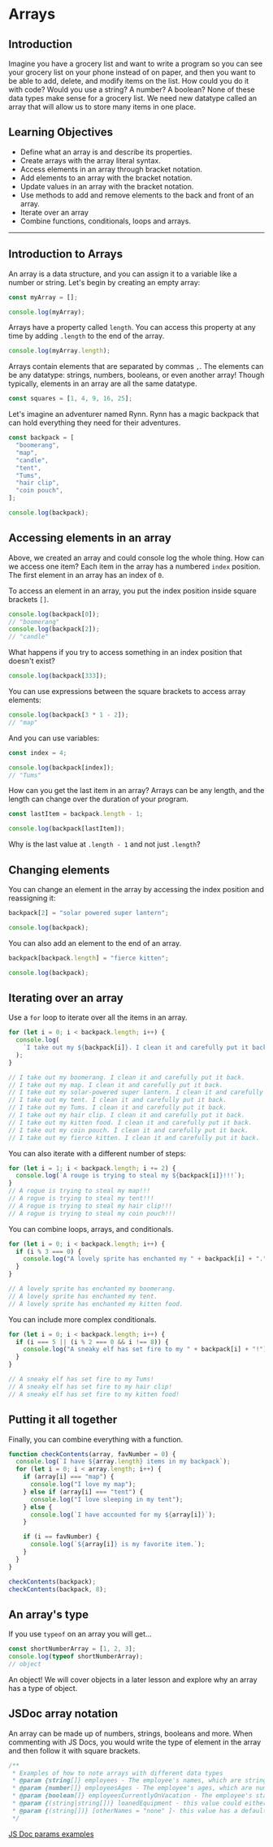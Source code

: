 # Arrays

## Introduction

Imagine you have a grocery list and want to write a program so you can see your grocery list on your phone instead of on paper, and then you want to be able to add, delete, and modify items on the list. How could you do it with code? Would you use a string? A number? A boolean? None of these data types make sense for a grocery list. We need new datatype called an array that will allow us to store many items in one place.

## Learning Objectives

- Define what an array is and describe its properties.
- Create arrays with the array literal syntax.
- Access elements in an array through bracket notation.
- Add elements to an array with the bracket notation.
- Update values in an array with the bracket notation.
- Use methods to add and remove elements to the back and front of an array.
- Iterate over an array
- Combine functions, conditionals, loops and arrays.

<hr>

## Introduction to Arrays

An array is a data structure, and you can assign it to a variable like a number or string. Let's begin by creating an empty array:

```js
const myArray = [];

console.log(myArray);
```

Arrays have a property called `length`. You can access this property at any time by adding `.length` to the end of the array.

```js
console.log(myArray.length);
```

Arrays contain elements that are separated by commas `,`. The elements can be any datatype: strings, numbers, booleans, or even another array! Though typically, elements in an array are all the same datatype.

```js
const squares = [1, 4, 9, 16, 25];
```

Let's imagine an adventurer named Rynn. Rynn has a magic backpack that can hold everything they need for their adventures.

```js
const backpack = [
  "boomerang",
  "map",
  "candle",
  "tent",
  "Tums",
  "hair clip",
  "coin pouch",
];

console.log(backpack);
```

## Accessing elements in an array

Above, we created an array and could console log the whole thing. How can we access one item? Each item in the array has a numbered `index` position. The first element in an array has an index of `0`.

To access an element in an array, you put the index position inside square brackets `[]`.

```js
console.log(backpack[0]);
// "boomerang"
console.log(backpack[2]);
// "candle"
```

What happens if you try to access something in an index position that doesn't exist?

```js
console.log(backpack[333]);
```

You can use expressions between the square brackets to access array elements:

```js
console.log(backpack[3 * 1 - 2]);
// "map"
```

And you can use variables:

```js
const index = 4;

console.log(backpack[index]);
// "Tums"
```

How can you get the last item in an array? Arrays can be any length, and the length can change over the duration of your program.

```js
const lastItem = backpack.length - 1;

console.log(backpack[lastItem]);
```

Why is the last value at `.length - 1` and not just `.length`?

## Changing elements

You can change an element in the array by accessing the index position and reassigning it:

```js
backpack[2] = "solar powered super lantern";

console.log(backpack);
```

You can also add an element to the end of an array.

```js
backpack[backpack.length] = "fierce kitten";

console.log(backpack);
```

## Iterating over an array

Use a `for` loop to iterate over all the items in an array.

```js
for (let i = 0; i < backpack.length; i++) {
  console.log(
    `I take out my ${backpack[i]}. I clean it and carefully put it back.`
  );
}

// I take out my boomerang. I clean it and carefully put it back.
// I take out my map. I clean it and carefully put it back.
// I take out my solar-powered super lantern. I clean it and carefully put it back.
// I take out my tent. I clean it and carefully put it back.
// I take out my Tums. I clean it and carefully put it back.
// I take out my hair clip. I clean it and carefully put it back.
// I take out my kitten food. I clean it and carefully put it back.
// I take out my coin pouch. I clean it and carefully put it back.
// I take out my fierce kitten. I clean it and carefully put it back.
```

You can also iterate with a different number of steps:

```js
for (let i = 1; i < backpack.length; i += 2) {
  console.log(`A rouge is trying to steal my ${backpack[i]}!!!`);
}
// A rogue is trying to steal my map!!!
// A rogue is trying to steal my tent!!!
// A rogue is trying to steal my hair clip!!!
// A rogue is trying to steal my coin pouch!!!
```

You can combine loops, arrays, and conditionals.

```js
for (let i = 0; i < backpack.length; i++) {
  if (i % 3 === 0) {
    console.log("A lovely sprite has enchanted my " + backpack[i] + ".");
  }
}

// A lovely sprite has enchanted my boomerang.
// A lovely sprite has enchanted my tent.
// A lovely sprite has enchanted my kitten food.
```

You can include more complex conditionals.

```js
for (let i = 0; i < backpack.length; i++) {
  if (i === 5 || (i % 2 === 0 && i !== 8)) {
    console.log("A sneaky elf has set fire to my " + backpack[i] + "!");
  }
}

// A sneaky elf has set fire to my Tums!
// A sneaky elf has set fire to my hair clip!
// A sneaky elf has set fire to my kitten food!
```

## Putting it all together

Finally, you can combine everything with a function.

```js
function checkContents(array, favNumber = 0) {
  console.log(`I have ${array.length} items in my backpack`);
  for (let i = 0; i < array.length; i++) {
    if (array[i] === "map") {
      console.log("I love my map");
    } else if (array[i] === "tent") {
      console.log("I love sleeping in my tent");
    } else {
      console.log(`I have accounted for my ${array[i]}`);
    }

    if (i == favNumber) {
      console.log(`${array[i]} is my favorite item.`);
    }
  }
}

checkContents(backpack);
checkContents(backpack, 8);
```

## An array's type

If you use `typeof` on an array you will get...

```js
const shortNumberArray = [1, 2, 3];
console.log(typeof shortNumberArray);
// object
```

An object! We will cover objects in a later lesson and explore why an array has a type of object.

## JSDoc array notation

An array can be made up of numbers, strings, booleans and more. When commenting with JS Docs, you would write the type of element in the array and then follow it with square brackets.

```js
/**
 * Examples of how to note arrays with different data types
 * @param {string[]} employees - The employee's names, which are strings
 * @param {number[]} employeesAges - The employee's ages, which are numbers
 * @param {boolean[]} employeesCurrentlyOnVacation - The employee's status (boolean), whether they are currently on vacation
 * @param {(string|string[])} loanedEquipment - this value could either be a string or an array of strings.
 * @param {(string[])} [otherNames = "none" ]- this value has a default value of none.
 */
```

[JS Doc params examples](https://jsdoc.app/tags-param.html)
